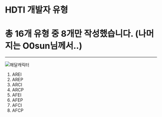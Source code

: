 HDTI 개발자 유형
==
# 총 16개 유형 중 8개만 작성했습니다. (나머지는 O0sun님께서..)
***
![해달캐릭터](./imges/해달캐릭터.png)
1. AREI
2. AREP
3. ARCI
4. ARCP
5. AFEI
6. AFEP
7. AFCI
8. AFCP
